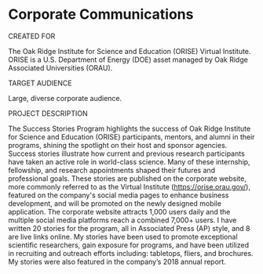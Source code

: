 # Corporate Communications
CREATED FOR								

The Oak Ridge Institute for Science and Education (ORISE) Virtual Institute. ORISE is a U.S. Department of Energy (DOE) asset managed by Oak Ridge Associated Universities (ORAU).								
								
								
TARGET AUDIENCE								

Large, diverse corporate audience.								
								
PROJECT DESCRIPTION								

The Success Stories Program highlights the success of Oak Ridge Institute for Science and Education (ORISE) participants, mentors, and alumni in their programs, shining the spotlight on their host and sponsor agencies. Success stories illustrate how current and previous research participants have taken an active role in world-class science. Many of these internship, fellowship, and research appointments shaped their futures and professional goals. These stories are published on the corporate website, more commonly referred to as the Virtual Institute (https://orise.orau.gov/), featured on the company's social media pages to enhance business development, and will be promoted on the newly designed mobile application. The corporate website attracts 1,000 users daily and the multiple social media platforms reach a combined 7,000+ users. I have written 20 stories for the program, all in Associated Press (AP) style, and 8 are live links online. My stories have been used to promote exceptional scientific researchers, gain exposure for programs, and have been utilized in recruiting and outreach efforts including: tabletops, fliers, and brochures. My stories were also featured in the company’s 2018 annual report.			
